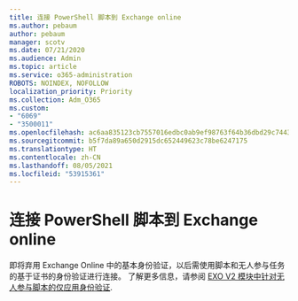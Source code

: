 ```yaml
---
title: 连接 PowerShell 脚本到 Exchange online
ms.author: pebaum
author: pebaum
manager: scotv
ms.date: 07/21/2020
ms.audience: Admin
ms.topic: article
ms.service: o365-administration
ROBOTS: NOINDEX, NOFOLLOW
localization_priority: Priority
ms.collection: Adm_O365
ms.custom:
- "6069"
- "3500011"
ms.openlocfilehash: ac6aa835123cb7557016edbc0ab9ef98763f64b36dbd29c744318e67416d5a92
ms.sourcegitcommit: b5f7da89a650d2915dc652449623c78be6247175
ms.translationtype: HT
ms.contentlocale: zh-CN
ms.lasthandoff: 08/05/2021
ms.locfileid: "53915361"
---
```

# <a name="connecting-powershell-scripts-to-exchange-online"></a>连接 PowerShell 脚本到 Exchange online

即将弃用 Exchange Online 中的基本身份验证，以后需使用脚本和无人参与任务的基于证书的身份验证进行连接。 了解更多信息，请参阅 [EXO V2 模块中针对无人参与脚本的仅应用身份验证](https://docs.microsoft.com/powershell/exchange/app-only-auth-powershell-v2).